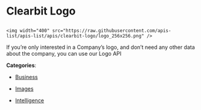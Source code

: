 # Clearbit Logo<p align="center">
    <img width="400" src="https://raw.githubusercontent.com/apis-list/apis-list/apis/clearbit-logo/logo_256x256.png" />
</p>

If you’re only interested in a Company’s logo, and don’t need any other data about the company, you can use our Logo API

**Categories**:

- [Business](https://github/apis-list/apis-list#business)

- [Images](https://github/apis-list/apis-list#images)

- [Intelligence](https://github/apis-list/apis-list#intelligence)





